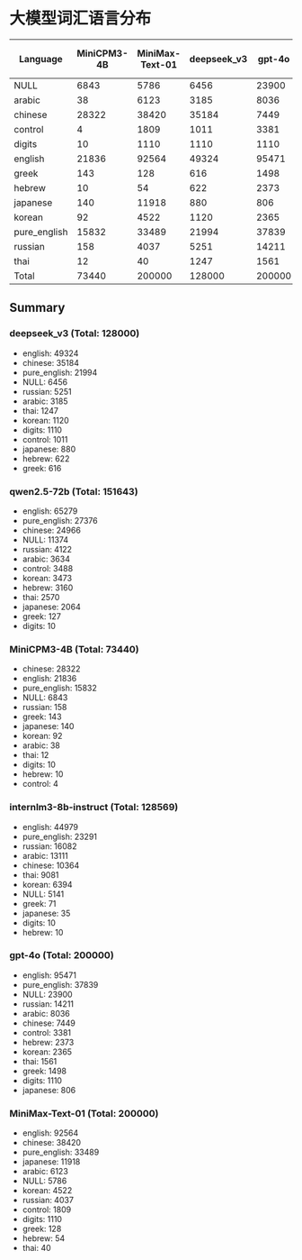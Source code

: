 # 大模型词汇语言分布

| Language | MiniCPM3-4B | MiniMax-Text-01 | deepseek_v3 | gpt-4o | internlm3-8b-instruct | qwen2.5-72b |
|----------|---|---|---|---|---|---|
| NULL | 6843 | 5786 | 6456 | 23900 | 5141 | 11374 |
| arabic | 38 | 6123 | 3185 | 8036 | 13111 | 3634 |
| chinese | 28322 | 38420 | 35184 | 7449 | 10364 | 24966 |
| control | 4 | 1809 | 1011 | 3381 | 0 | 3488 |
| digits | 10 | 1110 | 1110 | 1110 | 10 | 10 |
| english | 21836 | 92564 | 49324 | 95471 | 44979 | 65279 |
| greek | 143 | 128 | 616 | 1498 | 71 | 127 |
| hebrew | 10 | 54 | 622 | 2373 | 10 | 3160 |
| japanese | 140 | 11918 | 880 | 806 | 35 | 2064 |
| korean | 92 | 4522 | 1120 | 2365 | 6394 | 3473 |
| pure_english | 15832 | 33489 | 21994 | 37839 | 23291 | 27376 |
| russian | 158 | 4037 | 5251 | 14211 | 16082 | 4122 |
| thai | 12 | 40 | 1247 | 1561 | 9081 | 2570 |
| Total | 73440 | 200000 | 128000 | 200000 | 128569 | 151643 |

## Summary

### deepseek_v3 (Total: 128000)

- english: 49324
- chinese: 35184
- pure_english: 21994
- NULL: 6456
- russian: 5251
- arabic: 3185
- thai: 1247
- korean: 1120
- digits: 1110
- control: 1011
- japanese: 880
- hebrew: 622
- greek: 616

### qwen2.5-72b (Total: 151643)

- english: 65279
- pure_english: 27376
- chinese: 24966
- NULL: 11374
- russian: 4122
- arabic: 3634
- control: 3488
- korean: 3473
- hebrew: 3160
- thai: 2570
- japanese: 2064
- greek: 127
- digits: 10

### MiniCPM3-4B (Total: 73440)

- chinese: 28322
- english: 21836
- pure_english: 15832
- NULL: 6843
- russian: 158
- greek: 143
- japanese: 140
- korean: 92
- arabic: 38
- thai: 12
- digits: 10
- hebrew: 10
- control: 4

### internlm3-8b-instruct (Total: 128569)

- english: 44979
- pure_english: 23291
- russian: 16082
- arabic: 13111
- chinese: 10364
- thai: 9081
- korean: 6394
- NULL: 5141
- greek: 71
- japanese: 35
- digits: 10
- hebrew: 10

### gpt-4o (Total: 200000)

- english: 95471
- pure_english: 37839
- NULL: 23900
- russian: 14211
- arabic: 8036
- chinese: 7449
- control: 3381
- hebrew: 2373
- korean: 2365
- thai: 1561
- greek: 1498
- digits: 1110
- japanese: 806

### MiniMax-Text-01 (Total: 200000)

- english: 92564
- chinese: 38420
- pure_english: 33489
- japanese: 11918
- arabic: 6123
- NULL: 5786
- korean: 4522
- russian: 4037
- control: 1809
- digits: 1110
- greek: 128
- hebrew: 54
- thai: 40

